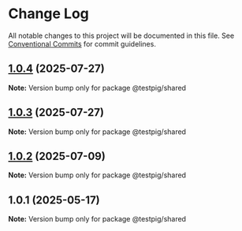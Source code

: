 # Change Log

All notable changes to this project will be documented in this file.
See [Conventional Commits](https://conventionalcommits.org) for commit guidelines.

## [1.0.4](https://github.com/testpig-io/node-reporters/compare/@testpig/shared@1.0.2...@testpig/shared@1.0.4) (2025-07-27)

**Note:** Version bump only for package @testpig/shared





## [1.0.3](https://github.com/testpig-io/node-reporters/compare/@testpig/shared@1.0.2...@testpig/shared@1.0.3) (2025-07-27)

**Note:** Version bump only for package @testpig/shared





## [1.0.2](https://github.com/testpig-io/node-reporters/compare/@testpig/shared@1.0.1...@testpig/shared@1.0.2) (2025-07-09)

**Note:** Version bump only for package @testpig/shared





## 1.0.1 (2025-05-17)

**Note:** Version bump only for package @testpig/shared
